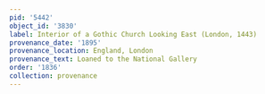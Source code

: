 ```yaml
---
pid: '5442'
object_id: '3830'
label: Interior of a Gothic Church Looking East (London, 1443)
provenance_date: '1895'
provenance_location: England, London
provenance_text: Loaned to the National Gallery
order: '1836'
collection: provenance
---
```

